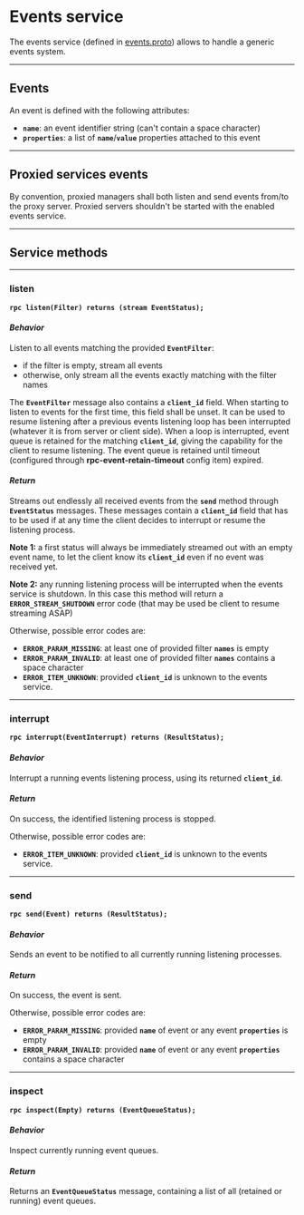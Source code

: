 # Events service

The events service (defined in [events.proto](../protos/grpc_helper/api/events.proto)) allows to handle a generic events system.


---
## Events

An event is defined with the following attributes:
* **`name`**: an event identifier string (can't contain a space character)
* **`properties`**: a list of **`name`**/**`value`** properties attached to this event


---
## Proxied services events

By convention, proxied managers shall both listen and send events from/to the proxy server. Proxied servers shouldn't be started with the enabled events service.


---
## Service methods


---
### listen

**`rpc listen(Filter) returns (stream EventStatus);`**

#### *Behavior*

Listen to all events matching the provided **`EventFilter`**:
* if the filter is empty, stream all events
* otherwise, only stream all the events exactly matching with the filter names

The **`EventFilter`** message also contains a **`client_id`** field.
When starting to listen to events for the first time, this field shall be unset.
It can be used to resume listening after a previous events listening loop has been interrupted (whatever it is from server or client side).
When a loop is interrupted, event queue is retained for the matching **`client_id`**, giving the capability for the client to resume listening.
The event queue is retained until timeout (configured through **rpc-event-retain-timeout** config item) expired.

#### *Return*

Streams out endlessly all received events from the **`send`** method through **`EventStatus`** messages.
These messages contain a **`client_id`** field that has to be used if at any time the client decides to interrupt or resume the listening process.

**Note 1:** a first status will always be immediately streamed out with an empty event name, to let the client know its **`client_id`** even if no event was received yet.

**Note 2:** any running listening process will be interrupted when the events service is shutdown. In this case this method will return a 
**`ERROR_STREAM_SHUTDOWN`** error code (that may be used be client to resume streaming ASAP)

Otherwise, possible error codes are:
* **`ERROR_PARAM_MISSING`**: at least one of provided filter **`names`** is empty
* **`ERROR_PARAM_INVALID`**: at least one of provided filter **`names`** contains a space character
* **`ERROR_ITEM_UNKNOWN`**: provided **`client_id`** is unknown to the events service.


---
### interrupt

**`rpc interrupt(EventInterrupt) returns (ResultStatus);`**

#### *Behavior*

Interrupt a running events listening process, using its returned **`client_id`**.

#### *Return*

On success, the identified listening process is stopped.

Otherwise, possible error codes are:
* **`ERROR_ITEM_UNKNOWN`**: provided **`client_id`** is unknown to the events service.


---
### send

**`rpc send(Event) returns (ResultStatus);`**

#### *Behavior*

Sends an event to be notified to all currently running listening processes.

#### *Return*

On success, the event is sent.

Otherwise, possible error codes are:
* **`ERROR_PARAM_MISSING`**: provided **`name`** of event or any event **`properties`** is empty
* **`ERROR_PARAM_INVALID`**: provided **`name`** of event or any event **`properties`** contains a space character


---
### inspect

**`rpc inspect(Empty) returns (EventQueueStatus);`**

#### *Behavior*

Inspect currently running event queues.

#### *Return*

Returns an **`EventQueueStatus`** message, containing a list of all (retained or running) event queues.
